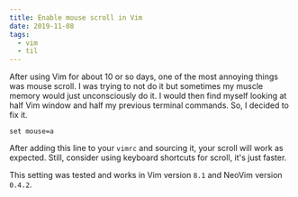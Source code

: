 ```yaml
---
title: Enable mouse scroll in Vim
date: 2019-11-08
tags:
  - vim
  - til
---
```


After using Vim for about 10 or so days, one of the most annoying things was
mouse scroll. I was trying to not do it but sometimes my muscle memory would
just unconsciously do it. I would then find myself looking at half Vim window
and half my previous terminal commands. So, I decided to fix it.

```vim
set mouse=a
```

After adding this line to your `vimrc` and sourcing it, your scroll will work
as expected. Still, consider using keyboard shortcuts for scroll, it's just
faster.

This setting was tested and works in Vim version `8.1` and NeoVim version
`0.4.2`.
